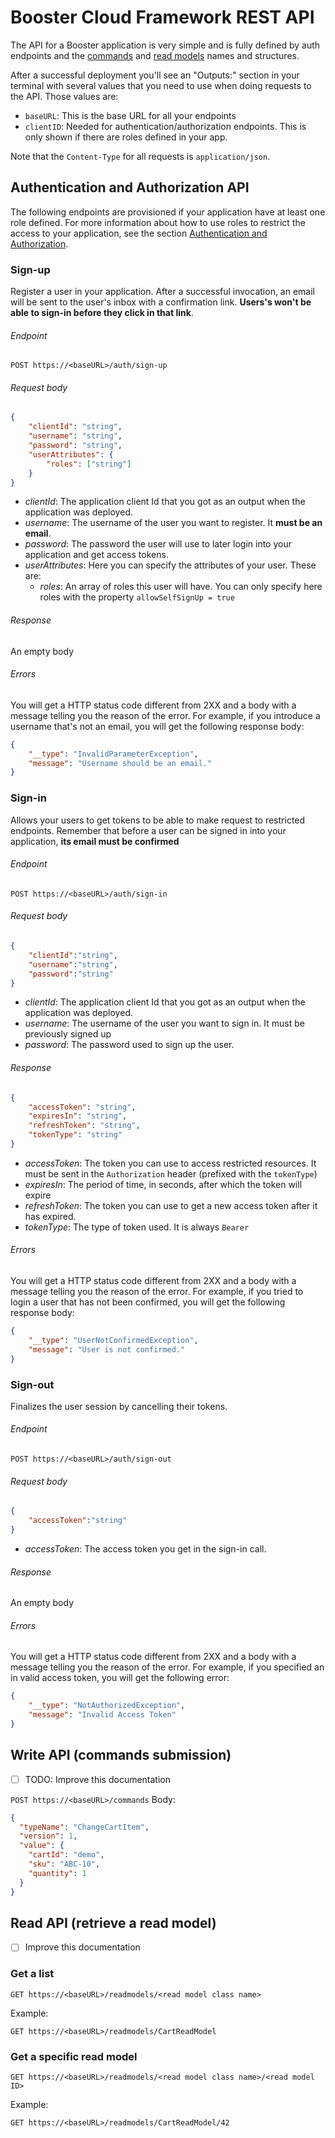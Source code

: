 # Booster Cloud Framework REST API

The API for a Booster application is very simple and is fully defined by auth endpoints and the [commands](03-commands.md)
and [read models](06-read-models.md) names and structures.

After a successful deployment you'll see an "Outputs:" section in your terminal with several values that you need to use 
when doing requests to the API. Those values are:

- `baseURL`: This is the base URL for all your endpoints
- `clientID`: Needed for authentication/authorization endpoints. This is only shown if there are roles defined in your app.

Note that the `Content-Type` for all requests is `application/json`.

## Authentication and Authorization API

The following endpoints are provisioned if your application have at least one role defined. For more information about how 
to use roles to restrict the access to your application, see the section [Authentication and Authorization](07-auth.md).

### Sign-up
Register a user in your application. After a successful invocation, an email will be sent to the user's inbox
with a confirmation link. **Users's won't be able to sign-in before they click in that link**.
###### Endpoint
```http request
POST https://<baseURL>/auth/sign-up
```
###### Request body
```json
{
	"clientId": "string",
	"username": "string",
	"password": "string",
	"userAttributes": {
   		"roles": ["string"]
	}
}
```
- _clientId_: The application client Id that you got as an output when the application was deployed.
- _username_: The username of the user you want to register. It **must be an email**.
- _password_: The password the user will use to later login into your application and get access tokens.
- _userAttributes_: Here you can specify the attributes of your user. These are:
    - _roles_: An array of roles this user will have. You can only specify here roles with the property `allowSelfSignUp = true` 

###### Response
An empty body

###### Errors
You will get a HTTP status code different from 2XX and a body with a message telling you the reason of the error.
For example, if you introduce a username that's not an email, you will get the following response body:
```json
{
    "__type": "InvalidParameterException",
    "message": "Username should be an email."
}
```

### Sign-in
Allows your users to get tokens to be able to make request to restricted endpoints. 
Remember that before a user can be signed in into your application, **its email must be confirmed**

###### Endpoint
```http request
POST https://<baseURL>/auth/sign-in
```
###### Request body
```json
{
	"clientId":"string",
	"username":"string",
	"password":"string"
}
```
- _clientId_: The application client Id that you got as an output when the application was deployed.
- _username_: The username of the user you want to sign in. It must be previously signed up
- _password_: The password used to sign up the user.

###### Response
```json
{
    "accessToken": "string",
    "expiresIn": "string",
    "refreshToken": "string",
    "tokenType": "string"
}
```
- _accessToken_: The token you can use to access restricted resources. It must be sent in the `Authorization` header (prefixed with the `tokenType`)
- _expiresIn_: The period of time, in seconds, after which the token will expire
- _refreshToken_: The token you can use to get a new access token after it has expired.
- _tokenType_: The type of token used. It is always `Bearer`
###### Errors
You will get a HTTP status code different from 2XX and a body with a message telling you the reason of the error.
For example, if you tried to login a user that has not been confirmed, you will get the following response body:
```json
{
    "__type": "UserNotConfirmedException",
    "message": "User is not confirmed."
}
```
### Sign-out
Finalizes the user session by cancelling their tokens.

###### Endpoint
```http request
POST https://<baseURL>/auth/sign-out
```
###### Request body
```json
{
	"accessToken":"string"
}
```
- _accessToken_: The access token you get in the sign-in call.

###### Response
An empty body
###### Errors
You will get a HTTP status code different from 2XX and a body with a message telling you the reason of the error.
For example, if you specified an in valid access token, you will get the following error:
```json
{
    "__type": "NotAuthorizedException",
    "message": "Invalid Access Token"
}
```

## Write API (commands submission)

- [ ] TODO: Improve this documentation

`POST https://<baseURL>/commands`
Body:
```json
{
  "typeName": "ChangeCartItem",
  "version": 1,
  "value": {
    "cartId": "demo",
    "sku": "ABC-10",
    "quantity": 1
  }
}
```

## Read API (retrieve a read model)

- [ ] Improve this documentation

### Get a list

`GET https://<baseURL>/readmodels/<read model class name>`

Example:

`GET https://<baseURL>/readmodels/CartReadModel`

### Get a specific read model

`GET https://<baseURL>/readmodels/<read model class name>/<read model ID>`

Example:

`GET https://<baseURL>/readmodels/CartReadModel/42`